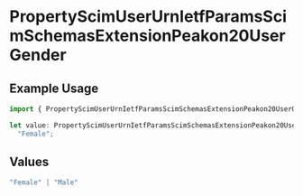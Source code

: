 # PropertyScimUserUrnIetfParamsScimSchemasExtensionPeakon20UserGender

## Example Usage

```typescript
import { PropertyScimUserUrnIetfParamsScimSchemasExtensionPeakon20UserGender } from "@unified-api/typescript-sdk/sdk/models/shared";

let value: PropertyScimUserUrnIetfParamsScimSchemasExtensionPeakon20UserGender =
  "Female";
```

## Values

```typescript
"Female" | "Male"
```